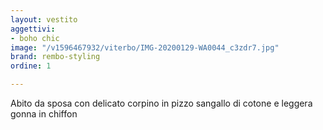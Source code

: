 ```yaml
---
layout: vestito
aggettivi:
- boho chic
image: "/v1596467932/viterbo/IMG-20200129-WA0044_c3zdr7.jpg"
brand: rembo-styling
ordine: 1

---
```

Abito da sposa con delicato corpino in pizzo sangallo di cotone e leggera gonna in chiffon